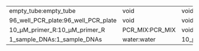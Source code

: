 ||||
|----|----|----|
|empty_tube:empty_tube|void|void|
|96_well_PCR_plate:96_well_PCR_plate|void|void|
|10_µM_primer_R:10_µM_primer_R|PCR_MIX:PCR_MIX|void|
|1_sample_DNAs:1_sample_DNAs|water:water|10_µM_primer_F:10_µM_primer_F|
